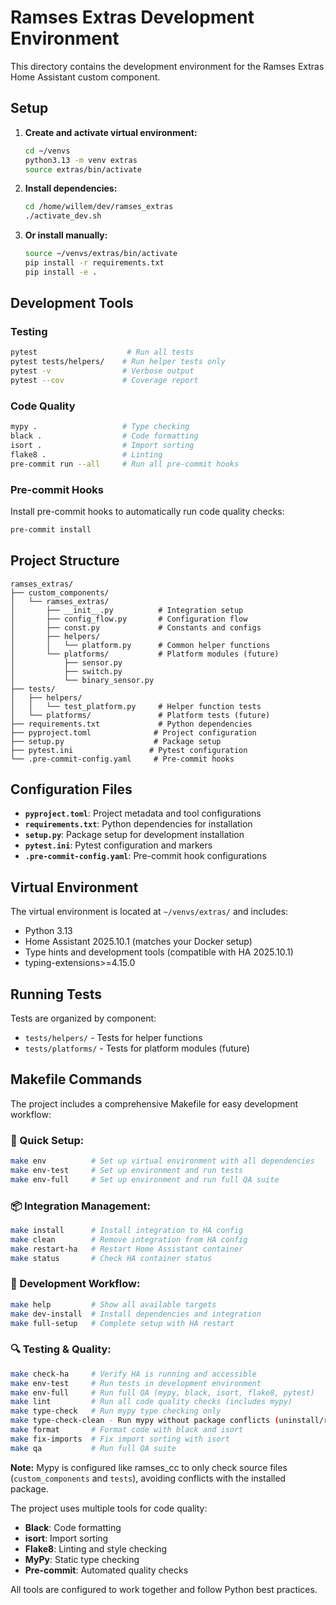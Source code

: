 # Ramses Extras Development Environment

This directory contains the development environment for the Ramses Extras Home Assistant custom component.

## Setup

1. **Create and activate virtual environment:**
   ```bash
   cd ~/venvs
   python3.13 -m venv extras
   source extras/bin/activate
   ```

2. **Install dependencies:**
   ```bash
   cd /home/willem/dev/ramses_extras
   ./activate_dev.sh
   ```

3. **Or install manually:**
   ```bash
   source ~/venvs/extras/bin/activate
   pip install -r requirements.txt
   pip install -e .
   ```

## Development Tools

### Testing
```bash
pytest                    # Run all tests
pytest tests/helpers/    # Run helper tests only
pytest -v                # Verbose output
pytest --cov             # Coverage report
```

### Code Quality
```bash
mypy .                   # Type checking
black .                  # Code formatting
isort .                  # Import sorting
flake8 .                 # Linting
pre-commit run --all     # Run all pre-commit hooks
```

### Pre-commit Hooks
Install pre-commit hooks to automatically run code quality checks:
```bash
pre-commit install
```

## Project Structure

```
ramses_extras/
├── custom_components/
│   └── ramses_extras/
│       ├── __init__.py          # Integration setup
│       ├── config_flow.py       # Configuration flow
│       ├── const.py             # Constants and configs
│       ├── helpers/
│       │   └── platform.py      # Common helper functions
│       └── platforms/           # Platform modules (future)
│           ├── sensor.py
│           ├── switch.py
│           └── binary_sensor.py
├── tests/
│   ├── helpers/
│   │   └── test_platform.py     # Helper function tests
│   └── platforms/               # Platform tests (future)
├── requirements.txt             # Python dependencies
├── pyproject.toml              # Project configuration
├── setup.py                    # Package setup
├── pytest.ini                 # Pytest configuration
└── .pre-commit-config.yaml     # Pre-commit hooks
```

## Configuration Files

- **`pyproject.toml`**: Project metadata and tool configurations
- **`requirements.txt`**: Python dependencies for installation
- **`setup.py`**: Package setup for development installation
- **`pytest.ini`**: Pytest configuration and markers
- **`.pre-commit-config.yaml`**: Pre-commit hook configurations

## Virtual Environment

The virtual environment is located at `~/venvs/extras/` and includes:
- Python 3.13
- Home Assistant 2025.10.1 (matches your Docker setup)
- Type hints and development tools (compatible with HA 2025.10.1)
- typing-extensions>=4.15.0

## Running Tests

Tests are organized by component:
- `tests/helpers/` - Tests for helper functions
- `tests/platforms/` - Tests for platform modules (future)

## Makefile Commands

The project includes a comprehensive Makefile for easy development workflow:

### **🚀 Quick Setup:**
```bash
make env          # Set up virtual environment with all dependencies
make env-test     # Set up environment and run tests
make env-full     # Set up environment and run full QA suite
```

### **📦 Integration Management:**
```bash
make install      # Install integration to HA config
make clean        # Remove integration from HA config
make restart-ha   # Restart Home Assistant container
make status       # Check HA container status
```

### **🧪 Development Workflow:**
```bash
make help         # Show all available targets
make dev-install  # Install dependencies and integration
make full-setup   # Complete setup with HA restart
```

### **🔍 Testing & Quality:**
```bash
make check-ha     # Verify HA is running and accessible
make env-test     # Run tests in development environment
make env-full     # Run full QA (mypy, black, isort, flake8, pytest)
make lint         # Run all code quality checks (includes mypy)
make type-check   # Run mypy type checking only
make type-check-clean - Run mypy without package conflicts (uninstall/reinstall)
make format       # Format code with black and isort
make fix-imports  # Fix import sorting with isort
make qa           # Run full QA suite
```

**Note:** Mypy is configured like ramses_cc to only check source files (`custom_components` and `tests`), avoiding conflicts with the installed package.

The project uses multiple tools for code quality:
- **Black**: Code formatting
- **isort**: Import sorting
- **Flake8**: Linting and style checking
- **MyPy**: Static type checking
- **Pre-commit**: Automated quality checks

All tools are configured to work together and follow Python best practices.
